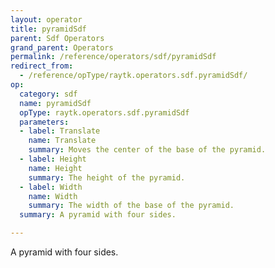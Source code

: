 ```yaml
---
layout: operator
title: pyramidSdf
parent: Sdf Operators
grand_parent: Operators
permalink: /reference/operators/sdf/pyramidSdf
redirect_from:
  - /reference/opType/raytk.operators.sdf.pyramidSdf/
op:
  category: sdf
  name: pyramidSdf
  opType: raytk.operators.sdf.pyramidSdf
  parameters:
  - label: Translate
    name: Translate
    summary: Moves the center of the base of the pyramid.
  - label: Height
    name: Height
    summary: The height of the pyramid.
  - label: Width
    name: Width
    summary: The width of the base of the pyramid.
  summary: A pyramid with four sides.

---
```



A pyramid with four sides.